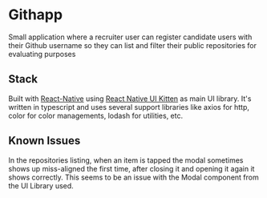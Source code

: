 # Githapp

Small application where a recruiter user can register candidate users with their Github username so they can list and filter their public repositories for evaluating purposes

## Stack

Built with [React-Native](http://facebook.github.io/react-native/) using [React Native UI Kitten](https://akveo.github.io/react-native-ui-kitten/) as main UI library. It's written in typescript and uses several support libraries like axios for http, color for color managements, lodash for utilities, etc.

## Known Issues

In the repositories listing, when an item is tapped the modal sometimes shows up miss-aligned the first time, after closing it and opening it again it shows correctly. This seems to be an issue with the Modal component from the UI Library used.
